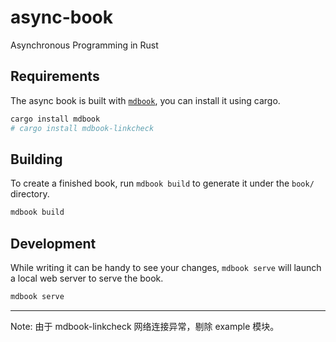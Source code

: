 # async-book

Asynchronous Programming in Rust

## Requirements

The async book is built with [`mdbook`], you can install it using cargo.

```sh
cargo install mdbook
# cargo install mdbook-linkcheck
```

[`mdbook`]: https://github.com/rust-lang/mdBook

## Building

To create a finished book, run `mdbook build` to generate it under the `book/` directory.

```sh
mdbook build
```

## Development

While writing it can be handy to see your changes, `mdbook serve` will launch a local web
server to serve the book.

```sh
mdbook serve
```

---

Note: 由于 mdbook-linkcheck 网络连接异常，剔除 example 模块。